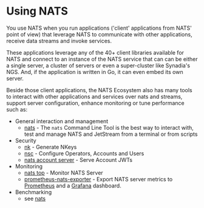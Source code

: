 # Using NATS

You use NATS when you run applications ('client' applications from NATS' point of view) that leverage NATS to communicate with other applications, receive data streams and invoke services.

These applications leverage any of the 40+ client libraries available for NATS and connect to an instance of the NATS service that can can be either a single server, a cluster of servers or even a super-cluster like Synadia's NGS. And, if the application is written in Go, it can even embed its own server.

Beside those client applications, the NATS Ecosystem also has many tools to interact with other applications and services over nats and streams, support server configuration, enhance monitoring or tune performance such as:

* General interaction and management
  * [nats](natscli.md) - The `nats` Command Line Tool is the best way to interact with, test and manage NATS and JetStream from a terminal or from scripts
* Security
  * [nk](nk.md) - Generate NKeys
  * [nsc](nsc/) - Configure Operators, Accounts and Users
  * [nats account server](/nats-tools/nas/README.md) - Serve Account JWTs
* Monitoring
  * [nats top](nats_top/) - Monitor NATS Server
  * [prometheus-nats-exporter](https://github.com/nats-io/prometheus-nats-exporter) - Export NATS server metrics to [Prometheus](https://prometheus.io/) and a [Grafana](https://grafana.com) dashboard.
* Benchmarking
  * see [nats](natscli.md)

